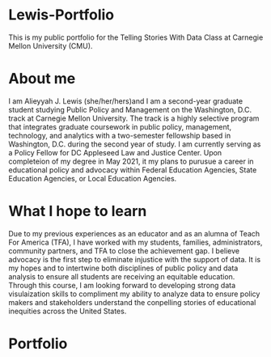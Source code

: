 # Lewis-Portfolio
This is my public portfolio for the Telling Stories With Data Class at Carnegie Mellon University (CMU).
# About me
I am Alieyyah J. Lewis (she/her/hers)and I am a second-year graduate student studying Public Policy and Management on the Washington, D.C. track at Carnegie Mellon University. The track is a  highly selective program that integrates graduate coursework in public policy, management, technology, and analytics with a two-semester fellowship based in Washington, D.C. during the second year of study. I am currently serving as a Policy Fellow for DC Appleseed Law and Justice Center. Upon completeion of my degree in May 2021, it my plans to purusue a career in educational policy and advocacy within Federal Education Agencies, State Education Agencies, or Local Education Agencies. 
# What I hope to learn
Due to my previous experiences as an educator and as an alumna of Teach For America (TFA), I have worked with my students, families, administrators, community partners, and TFA to close the achievement gap. I  believe advocacy is the first step to eliminate injustice with the support of data.  It is my hopes and to intertwine both disciplines of public policy and data analysis to ensure all students are receiving an equitable education. Through this course, I am looking forward to developing strong data visulaization skills to compliment my ability to analyze data to ensure policy makers and stakeholders understand the conpelling stories of educational inequities across the United States. 

# Portfolio
